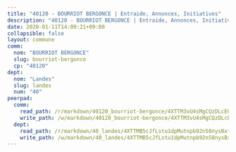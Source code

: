 ```yaml
---
title: "40120 - BOURRIOT BERGONCE | Entraide, Annonces, Initiatives"
description: "40120 - BOURRIOT BERGONCE | Entraide, Annonces, Initiatives"
date: 2020-01-11T14:09:21+09:00
collapsible: false
layout: commune
comm:
  nom: "BOURRIOT BERGONCE"
  slug: bourriot-bergonce
  cp: "40120"
dept:
  nom: "Landes"
  slug: landes
  num: "40"
peerpad:
  comm:
    read_path: /r/markdown/40120_bourriot-bergonce/4XTTM3vU4sMgCQzDLcEQcEu4bTyFJswMCxRv9P26CGm2Q8aAy
    write_path: /w/markdown/40120_bourriot-bergonce/4XTTM3vU4sMgCQzDLcEQcEu4bTyFJswMCxRv9P26CGm2Q8aAy-K3TgTw6mi5MQWvY2AX9TnBSrpNfaF2FVRUJLJ9rnWmxqg36CoLyGCEtZ7BAQZtjRwKXHvH2wbJ7KfxxGR9M2E6aMYT4BNjgdawPU6YgomdTfh7g2tMKeXQvhreTzzEmN7sqSYEHs
  dept:
    read_path: /r/markdown/40_landes/4XTTMB5cJfLstu1dpMutnpb92n58nysBxt2LvNHp8iFa2he7h
    write_path: /w/markdown/40_landes/4XTTMB5cJfLstu1dpMutnpb92n58nysBxt2LvNHp8iFa2he7h-K3TgUvrqNj5GqBsxRXbDQxXTucun7uHSVZWT5C8CgQNaESTTE4cfR63JCubPGiKkKruc9dwpRJsb8aWPbJoGCdC5JVr33cPSqpb1rkjpoPrBPEdrj3zMya2yHWSYgr5GG1nyDstK
---
```


